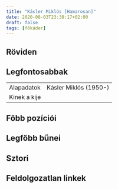 ```yaml
---
title: "Kásler Miklós [Hamarosan]"
date: 2020-08-03T23:38:17+02:00
draft: false
tags: [főkáder]
---
```


## Röviden

## Legfontosabbak

|                           |                                                                    |
| :---                      | :----                                                              |
| Alapadatok                | Kásler Miklós (1950-)                                              |
| Kinek a kije              |                                                                    |

## Főbb pozíciói

## Legfőbb bűnei

## Sztori

## Feldolgozatlan linkek
